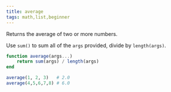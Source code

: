 ```yaml
---
title: average
tags: math,list,beginner
---
```


Returns the average of two or more numbers.

Use `sum()` to sum all of the `args` provided, divide by `length(args)`.

```Julia
function average(args...)
    return sum(args) / length(args)
end
```

```Julia
average(1, 2, 3)   # 2.0
average(4,5,6,7,8) # 6.0
```
